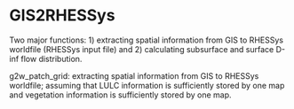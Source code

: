 # GIS2RHESSys

Two major functions: 1) extracting spatial information from GIS to RHESSys worldfile (RHESSys input file) and 2) calculating subsurface and surface D-inf flow distribution.

g2w_patch_grid: extracting spatial information from GIS to RHESSys worldfile;
                assuming that LULC information is sufficiently stored by one map and vegetation 
                information is sufficiently stored by one map.
               



